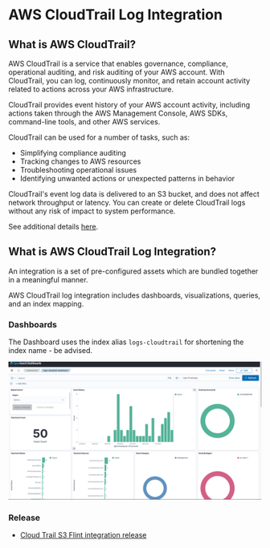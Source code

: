 # AWS CloudTrail Log Integration

## What is AWS CloudTrail?

AWS CloudTrail is a service that enables governance, compliance, operational auditing, and risk auditing of your AWS account. With CloudTrail, you can log, continuously monitor, and retain account activity related to actions across your AWS infrastructure.

CloudTrail provides event history of your AWS account activity, including actions taken through the AWS Management Console, AWS SDKs, command-line tools, and other AWS services.

CloudTrail can be used for a number of tasks, such as:

- Simplifying compliance auditing
- Tracking changes to AWS resources
- Troubleshooting operational issues
- Identifying unwanted actions or unexpected patterns in behavior

CloudTrail's event log data is delivered to an S3 bucket, and does not affect network throughput or latency. You can create or delete CloudTrail logs without any risk of impact to system performance.

See additional details [here](https://docs.aws.amazon.com/awscloudtrail/latest/userguide/what_is_cloud_trail_top_level.html).

## What is AWS CloudTrail Log Integration?

An integration is a set of pre-configured assets which are bundled together in a meaningful manner.

AWS CloudTrail log integration includes dashboards, visualizations, queries, and an index mapping.

### Dashboards

The Dashboard uses the index alias `logs-cloudtrail` for shortening the index name - be advised.

![Dashboard](../static/dashboard.png)

### Release
 - [Cloud Trail S3 Flint integration release](https://github.com/opensearch-project/opensearch-catalog/releases/tag/amazon_cloudtrail-1.1.0)